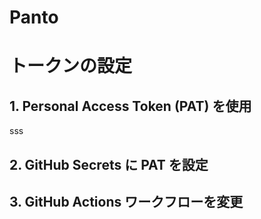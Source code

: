 # Panto
# トークンの設定
## 1. Personal Access Token (PAT) を使用
sss

## 2. GitHub Secrets に PAT を設定

## 3. GitHub Actions ワークフローを変更
